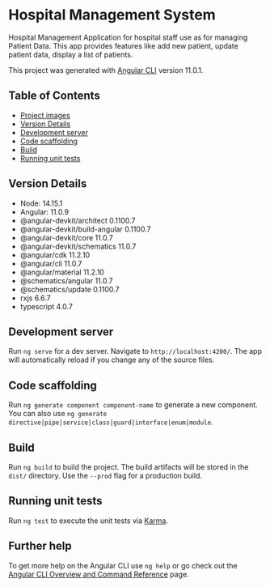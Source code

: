 # Hospital Management System

Hospital Management Application  for  hospital staff use as for managing Patient Data. This app provides  features like add new patient, update patient data, display a list of patients.  

This project was generated with [Angular CLI](https://github.com/angular/angular-cli) version 11.0.1.

## Table of Contents

* [ Project images ](#Project-Image)
* [ Version Details ](#Version-Details)
* [ Development server](#Development-server) 
* [ Code scaffolding](#Code-scaffolding)
* [ Build](#Build)
* [ Running unit tests](#Running-unit-tests)

## Version Details

*  Node: 14.15.1
*  Angular: 11.0.9
*  @angular-devkit/architect       0.1100.7
*  @angular-devkit/build-angular   0.1100.7
*  @angular-devkit/core            11.0.7
*  @angular-devkit/schematics      11.0.7
*  @angular/cdk                    11.2.10
*  @angular/cli                    11.0.7
*  @angular/material               11.2.10
*  @schematics/angular             11.0.7
*  @schematics/update              0.1100.7
*  rxjs                            6.6.7
*  typescript                      4.0.7

## Development server

Run `ng serve` for a dev server. Navigate to `http://localhost:4200/`. The app will automatically reload if you change any of the source files.

## Code scaffolding

Run `ng generate component component-name` to generate a new component. You can also use `ng generate directive|pipe|service|class|guard|interface|enum|module`.

## Build

Run `ng build` to build the project. The build artifacts will be stored in the `dist/` directory. Use the `--prod` flag for a production build.

## Running unit tests

Run `ng test` to execute the unit tests via [Karma](https://karma-runner.github.io).

## Further help

To get more help on the Angular CLI use `ng help` or go check out the [Angular CLI Overview and Command Reference](https://angular.io/cli) page.
